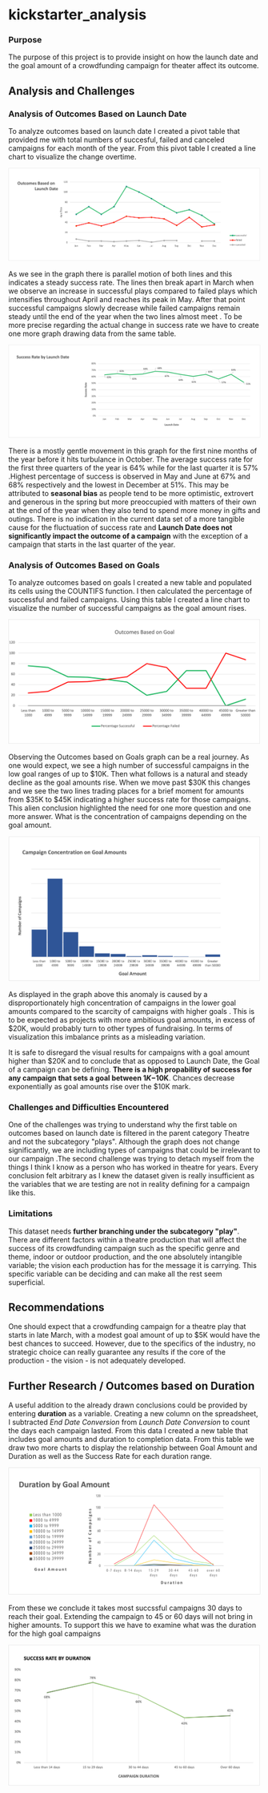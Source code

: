 # kickstarter_analysis

### Purpose
The purpose of this project is to provide insight on how the launch date and the goal amount of a crowdfunding campaign for theater affect its outcome.  

## **Analysis and Challenges**

### **Analysis of Outcomes Based on Launch Date**


To analyze outcomes based on launch date I created a pivot table that provided me with total numbers of succesful, failed and canceled campaigns for each month of the year. From this pivot table I created a line chart to visualize the change overtime. 

![](png/Theater_Outcomes_vs_Launch.png)

 As we see in the graph there is parallel motion of both lines and this indicates a steady success rate. The lines then break apart in March when we observe an increase in successful plays compared to failed plays which intensifies throughout April and reaches its peak in May. After that point successful campaigns slowly decrease while failed campaigns remain steady until the end of the year when the two lines almost meet . To be more precise regarding the actual change in success rate we have to create one more graph drawing data from the same table.   
  
  ![](png/suc_launch.png)
  
  There is a mostly gentle movement in this graph for the first nine months of the year before it hits turbulance in October. The average success rate for the first three quarters of the year is 64% while for the last quarter it is 57% .Highest percentage of success is observed in May and June at 67% and 68% respectively and the lowest in December at 51%. This may be attributed to **seasonal bias** as people tend to be more optimistic, extrovert and generous in the spring but more preoccupied with matters of their own at the end of the year when they also tend to spend more money in gifts and outings. There is no indication in the current data set of a more tangible cause for the fluctuation of success rate and **Launch Date does not significantly impact the outcome of a campaign** with the exception of a campaign that starts in the last quarter of the year. 

### **Analysis of Outcomes Based on Goals**
To analyze outcomes based on goals I created a new table and populated its cells using the COUNTIFS function. I then calculated the percentage of successful and failed campaigns. Using this table I created a line chart to visualize  the number of successful campaigns  as the goal amount rises. 

![](png/Outcomes_vs_Goals.png)

Observing the Outcomes based on Goals graph can be a real journey. As one would expect, we see a high number of successful campaigns in the low goal ranges of up to $10K. Then what follows is a natural and steady decline as the goal amounts rise. When we move past $30K this changes and we see the two lines trading places for a brief moment for amounts from $35K to $45K indicating a higher success rate for those campaigns. This alien conclusion highlighted the need for one more question and one more answer. What is the concentration of campaigns depending on the goal amount. 

![](png/density.png)

As displayed in the graph above this anomaly is caused by a disproportionately high concentration of campaigns in the lower goal amounts compared to the scarcity of campaigns with higher goals . This is to be expected as projects with more ambitious goal amounts, in excess of $20K, would probably turn to other types of fundraising. In terms of visualization this imbalance prints as a misleading variation. 

It is safe to disregard the visual results for campaigns with a goal amount higher than $20K and to conclude that as opposed to Launch Date, the Goal of a campaign can be defining. **There is a high propability of success for any campaign that sets a goal between $1K-$10K**. Chances decrease exponentially as goal amounts rise over the $10K mark. 

### **Challenges and Difficulties Encountered**
One of the challenges was trying to understand why the first table on outcomes based on launch date is filtered in the parent category Theatre and not the subcategory "plays". Although the graph does not change significantly, we are including types of campaigns that could be irrelevant to our campaign .The second challenge was trying to detach myself from the things I think I know as a person who has worked in theatre for years. Every conclusion felt arbitrary as I knew the dataset given is really insufficient as the variables that we are testing are not in reality defining for a campaign like this. 

### **Limitations**
This dataset needs **further branching under the subcategory "play"**. There are different factors within a theatre production that will affect the success of its crowdfunding campaign such as the specific genre and theme, indoor or outdoor production, and the one absolutely intangible variable; the vision each production has for the message it is carrying. This specific variable can be deciding and can make all the rest seem superficial.
 
 
 ## **Recommendations**
 
One should expect that a crowdfunding campaign for a theatre play that starts in late March, with a modest goal amount of up to $5K would have the best chances to succeed. However, due to the specifics of the industry, no strategic choice can really guarantee any results if the core of the production - the vision - is not adequately developed. 


## **Further Research / Outcomes based on Duration**

A useful addition to the already drawn conclusions could be provided by entering **duration** as a variable. Creating a new column on the spreadsheet, I subtracted *End Date Conversion* from *Launch Date Conversion* to count the days each campaign lasted. From this data I created a new table that includes goal amounts and duration to completion data. From this table we draw two more charts to display the relationship between Goal Amount and Duration as well as the Success Rate for each duration range. 

![](png/goal_time.png)

From these we conclude it takes most succssful campaigns 30 days to reach their goal. Extending the campaign to 45 or 60 days will not bring in higher amounts. To support this we have to examine what was the duration for the high goal campaigns

![](png/suc_time.png)




